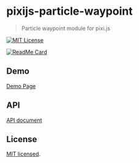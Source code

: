 # pixijs-particle-waypoint

> Particle waypoint module for pixi.js

[![MIT License](http://img.shields.io/badge/license-MIT-blue.svg?style=flat)](LICENSE)

[![ReadMe Card](https://github-readme-stats.vercel.app/api/pin/?username=MasatoMakino&repo=pixijs-particle-waypoint&show_owner=true)](https://github.com/MasatoMakino/pixijs-particle-waypoint)

## Demo

[Demo Page](https://masatomakino.github.io/pixijs-particle-waypoint/demo/)

## API

[API document](https://masatomakino.github.io/pixijs-particle-waypoint/api/)

## License

[MIT licensed](LICENSE).
